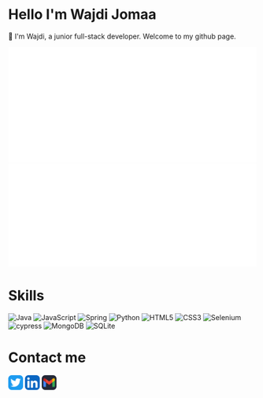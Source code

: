 # Hello I'm Wajdi Jomaa
👋 I'm Wajdi, a junior full-stack developer. Welcome to my github page.

<div align="center">
  <img src="/metrics.classic.svg">
  <img src="/metrics.plugin.isocalendar.svg">
</div>

# Skills
![Java](https://img.shields.io/badge/java-%23ED8B00.svg?style=for-the-badge&logo=openjdk&logoColor=white)
![JavaScript](https://img.shields.io/badge/javascript-%23323330.svg?style=for-the-badge&logo=javascript&logoColor=%23F7DF1E)
![Spring](https://img.shields.io/badge/spring-%236DB33F.svg?style=for-the-badge&logo=spring&logoColor=white)
![Python](https://img.shields.io/badge/python-3670A0?style=for-the-badge&logo=python&logoColor=ffdd54)
![HTML5](https://img.shields.io/badge/html5-%23E34F26.svg?style=for-the-badge&logo=html5&logoColor=white)
![CSS3](https://img.shields.io/badge/css3-%231572B6.svg?style=for-the-badge&logo=css3&logoColor=white)
![Selenium](https://img.shields.io/badge/-selenium-%43B02A?style=for-the-badge&logo=selenium&logoColor=white)
![cypress](https://img.shields.io/badge/-cypress-%23E5E5E5?style=for-the-badge&logo=cypress&logoColor=058a5e)
![MongoDB](https://img.shields.io/badge/MongoDB-%234ea94b.svg?style=for-the-badge&logo=mongodb&logoColor=white)
![SQLite](https://img.shields.io/badge/sqlite-%2307405e.svg?style=for-the-badge&logo=sqlite&logoColor=white)

# Contact me
<a href="https://x.com/wajdi__00__"><img src="/Twitter.svg" width="30" target="_blank"></a>
<a href="https://www.linkedin.com/in/wajdi-jomaa/"><img src="/LinkedIn.svg" width="30" target="_blank"></a>
<a href="mailto:wajdijomaa9@gmail.com"><img src="/Gmail-Dark.svg" width="30" target="_blank"></a>


